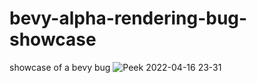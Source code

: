 # bevy-alpha-rendering-bug-showcase
showcase of a bevy bug
![Peek 2022-04-16 23-31](https://user-images.githubusercontent.com/22037927/163691933-2db5e081-2df0-4294-8e86-e628d3180ac7.gif)
